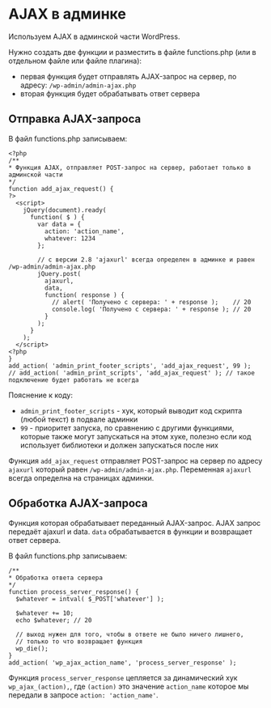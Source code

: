 # AJAX в админке
Используем AJAX в админской части WordPress.

Нужно создать две функции и разместить в файле functions.php (или в отдельном файле или файле плагина):
- первая функция будет отправлять AJAX-запрос на сервер, по адресу: `/wp-admin/admin-ajax.php`
- вторая функция будет обрабатывать ответ сервера

## Отправка AJAX-запроса
В файл functions.php записываем:

    <?php
    /**
    * Функция AJAX, отправляет POST-запрос на сервер, работает только в админской части
    */
    function add_ajax_request() {
    ?>
      <script>
        jQuery(document).ready(
          function( $ ) {
            var data = {
              action: 'action_name',
              whatever: 1234
            };

            // с версии 2.8 'ajaxurl' всегда определен в админке и равен /wp-admin/admin-ajax.php
            jQuery.post(
              ajaxurl,
              data,
              function( response ) {
                // alert( 'Получено с сервера: ' + response );    // 20
                console.log( 'Получено с сервера: ' + response ); // 20
              }
            );
          }
        );
      </script>
    <?php
    }
    add_action( 'admin_print_footer_scripts', 'add_ajax_request', 99 );
    // add_action( 'admin_print_scripts', 'add_ajax_request' ); // такое подключение будет работать не всегда

Пояснение к коду:
- `admin_print_footer_scripts` - хук, который выводит код скрипта (любой текст) в подвале админки
- `99` - приоритет запуска, по сравнению с другими функциями, которые также могут запускаться на этом хуке, полезно если код использует библиотеки и должен запускаться после них

Функция `add_ajax_request` отправляет POST-запрос на сервер по адресу `ajaxurl` который равен `/wp-admin/admin-ajax.php`. Переменная `ajaxurl` всегда определна на страницах админки.

## Обработка AJAX-запроса
Функция которая обрабатывает переданный AJAX-запрос. AJAX запрос передаёт ajaxurl и data. `data` обрабатывается в функции и возвращает ответ сервера.

В файл functions.php записываем:

    /**
    * Обработка ответа сервера
    */
    function process_server_response() {
      $whatever = intval( $_POST['whatever'] );

      $whatever += 10;
      echo $whatever; // 20

      // выход нужен для того, чтобы в ответе не было ничего лишнего,
      // только то что возвращает функция
      wp_die();
    }
    add_action( 'wp_ajax_action_name', 'process_server_response' );

Функция `process_server_response` цепляется за динамический хук `wp_ajax_(action),`, где `(action)` это значение `action_name` которое мы передали в запросе `action: 'action_name'`.
